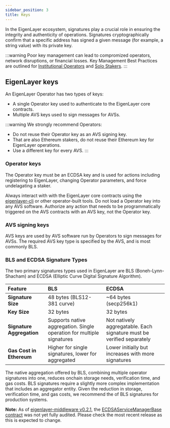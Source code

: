 ```yaml
---
sidebar_position: 3
title: Keys
---
```


In the EigenLayer ecosystem, signatures play a crucial role in ensuring the integrity and authenticity of operations. 
Signatures cryptographically confirm that a specific address has signed a given message (for example, a string value)
with its private key. 

:::warning
Poor key management can lead to compromized operators, network disruptions, or financial losses. Key Management Best 
Practices are outlined for [Institutional Operators](../../operators/howto/managekeys/institutional-operators.md) and
[Solo Stakers](../../operators/howto/managekeys/solo-operators.md).
:::

## EigenLayer keys

An EigenLayer Operator has two types of keys: 
* A single Operator key used to authenticate to the EigenLayer core contracts.  
* Multiple AVS keys used to sign messages for AVSs. 

:::warning
We strongly recommend Operators:
* Do not reuse their Operator key as an AVS signing key.
* That are also Ethereum stakers, do not reuse their Ethereum key for EigenLayer operations.
* Use a different key for every AVS.
:::

### Operator keys

The Operator key must be an ECDSA key and is used for actions including registering to EigenLayer, changing Operator parameters,
and force undelagating a staker. 

Always interact with with the EigenLayer core contracts using the [eigenlayer-cli](https://github.com/Layr-Labs/eigenlayer-cli) or other operator-built tools. Do not
load a Operator key into any AVS software. Authorize any action that needs to be programmatically triggered on the AVS contracts 
with an AVS key, not the Operator key.

### AVS signing keys

AVS keys are used by AVS software run by Operators to sign messages for AVSs. The required AVS key type is specified by the AVS, and is most
commonly BLS. 

### BLS and ECDSA Signature Types

The two primary signatures types used in EigenLayer are BLS (Boneh-Lynn-Shacham) and ECDSA (Elliptic Curve Digital Signature Algorithm).

| Feature                   | BLS                                                                    | ECDSA                                                                 |
|:--------------------------|:-----------------------------------------------------------------------|:----------------------------------------------------------------------|
| **Signature Size**        | 48 bytes (BLS12-381 curve)                                             | ~64 bytes (secp256k1)                                                 |
| **Key Size**              | 32 bytes                                                               | 32 bytes                                                              |
| **Signature Aggregation** | Supports native aggregation.  Single operation for multiple signatures | Not natively aggregatable. Each signature must be verified separately |
| **Gas Cost in Ethereum**  | Higher for single signatures, lower for aggregated                     | Lower initially but increases with more signatures                    |


The native aggregation offered by BLS, combining multiple operator signatures into one, reduces onchain storage needs, 
verification time, and gas costs. BLS signatures require a slightly more complex implementation that includes an aggregator entity.
Given the reduction in storage, verification time, and gas costs, we recommend the of BLS signatures for production systems.

**Note:** As of [eigenlayer-middleware v0.2.1](https://github.com/Layr-Labs/eigenlayer-middleware/releases/tag/v0.2.1-mainnet-rewards), the [ECDSAServiceManagerBase contract](https://github.com/Layr-Labs/eigenlayer-middleware/blob/v0.2.1-mainnet-rewards/src/unaudited/ECDSAServiceManagerBase.sol) was not yet fully audited. Please check the most recent release as this is expected to change.